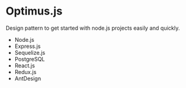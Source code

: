 # Optimus.js
Design pattern to get started with node.js projects easily and quickly.

- Node.js
- Express.js
- Sequelize.js
- PostgreSQL
- React.js
- Redux.js
- AntDesign

